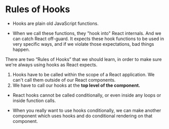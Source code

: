 # Rules of Hooks

- Hooks are plain old JavaScript functions.

- When we call these functions, they "hook into" React internals. And we can catch React off-guard. It expects these hook functions to be used in very specific ways, and if we violate those expectations, bad things happen.

There are two “Rules of Hooks” that we should learn, in order to make sure we're always using hooks as React expects.

1.  Hooks have to be called within the scope of a React application. We can't call them outside of our React components.
2.  We have to call our hooks at the **top level of the component.**

- React hooks cannot be called conditionally, or even inside any loops or inside function calls.

- When you really want to use hooks conditionally, we can make another component which uses hooks and do conditional rendering on that component.

